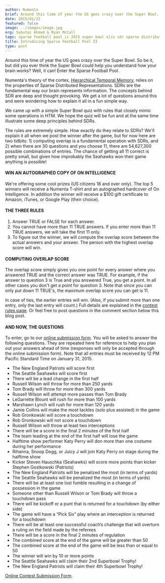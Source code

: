 ```yaml
---
author: Numenta
brief: Around this time of year the US goes crazy over the Super Bowl. So be it, but did you ever think the Super Bowl could help you understand how your brain works? Well, it can!
date: 2015/01/22
featured: false
image: ../images/image.jpg
org: Subutai Ahmad & Ryan McCall
tags: sparse football pool ii 2015 super bowl xlix sdr sparse distributed representation htm
title: Introducing Sparse Football Pool II
type: post
---
```


Around this time of year the US goes crazy over the Super Bowl. So be it, but
did you ever think the Super Bowl could help you understand how your brain
works? Well, it can!  Enter the Sparse Football Pool.

Numenta's theory of the cortex,
[Hierarchical Temporal Memory](/#technology),
relies on the properties of Sparse Distributed Representations. SDRs are the
fundamental way our brain represents information. The concepts behind SDR are
deep and thought provoking. We get a lot of questions around this and were
wondering how to explain it all in a fun simple way.

We came up with a simple Super Bowl quiz with rules that closely mimic some
operations in HTM. We hope the quiz will be fun and at the same time illustrate
some deep principles behind SDRs.

The rules are extremely simple. How exactly do they relate to SDRs? We'll
explain it all when we post the winner after the game, but for now here are two
tidbits: 1) computing overlap is a fundamental operation with SDRs, and 2) when
there are 30 questions and you choose 11, there are 54,627,300 possible
combinations of entries. The chance of getting all 11 correct is pretty small,
but given how improbably the Seahawks won their game anything is possible!

#### WIN AN AUTOGRAPHED COPY OF ON INTELLIGENCE

We're offering some cool prizes (US citizens 18 and over only). The top 5
winners will receive a Numenta T-shirt and an autographed hardcover of On
Intelligence. In addition the winner will receive a $100 gift certificate to
Amazon, iTunes, or Google Play (their choice).

#### THE THREE RULES

1. Answer TRUE or FALSE for each answer.
1. You cannot have more than 11 TRUE answers. If you enter more than 11 TRUE
    answers, we will take the first 11 only.
1. To figure out the winner, we will compute the overlap score between the
    actual answers and your answer. The person with the highest overlap score
    will win.

#### COMPUTING OVERLAP SCORE

The overlap score simply gives you one point for every answer where you answered
TRUE and the correct answer was TRUE. For example, if the answer to question 3
is True and you answered True, you get a point. In all other cases you don't get
a point for question 3. Note that since you can only put down 11 TRUE's, the
maximum overlap score you can get is 11.

In case of ties, the earlier entries will win. (Also, if you submit more than
one entry, only the last entry will count.) Full details are explained in the
[contest rules page](/legal/rules/sparse-football-pool-ii-2015.html).
Or feel free to post questions in the comment section below this blog post.

#### AND NOW, THE QUESTIONS

To enter, go to our
[online submission form](https://numenta.wufoo.com/forms/entry-form-for-numenta-sparse-football-quiz-ii/).
You will be asked to answer the following questions. They are repeated here for
reference to help you plan out your answers ahead of time (responses will only
be accepted through the online submission form). Note that all entries must be
received by 12 PM Pacific Standard Time on January 31, 2015.

* The New England Patriots will score first
* The Seattle Seahawks will score first
* There will be a lead change in the first half
* Russell Wilson will throw for more than 250 yards
* Tom Brady will throw for more than 300 yards
* Russell Wilson will attempt more passes than Tom Brady
* LeGarrette Blount will rush for more than 100 yards
* Marshawn Lynch will rush for more than 120 yards
* Jamie Collins will make the most tackles (solo plus assisted) in the game
* Rob Gronkowski will score a touchdown
* Rob Gronkowski will not score a touchdown
* Russell Wilson will throw at least two interceptions
* There will be a score in the final 2 minutes of the first half
* The team leading at the end of the first half will lose the game
* Halftime show performer Katy Perry will don more than one costume during her
  performance
* Rihanna, Snoop Dogg, or Juicy J will join Katy Perry on stage during the
  halftime show
* Kicker Steven Hauschka (Seahawks) will score more points than kicker Stephen
  Gostkowski (Patriots)
* The New England Patriots will be penalized the most (in terms of yards)
* The Seattle Seahawks will be penalized the most (in terms of yards)
* There will be at least one lost fumble resulting in a change of possession in
  the game
* Someone other than Russell Wilson or Tom Brady will throw a touchdown pass
* There will be kickoff or a punt that is returned for a touchdown (by either
  side)
* The game will have a “Pick Six” play where an interception is returned for a
  touchdown
* There will be at least one successful coach’s challenge that will overturn a
  ruling on the field made by the referees
* There will be a score in the final 2 minutes of regulation
* The combined score at the end of the game will be greater than 50
* The combined score at the end of the game will be less than or equal to 50
* The winner will win by 10 or more points
* The Seattle Seahawks will claim their 2nd Superbowl Trophy!
* The New England Patriots will claim their 4th Superbowl Trophy!

[Online Contest Submission Form](https://numenta.wufoo.com/forms/entry-form-for-numenta-sparse-football-quiz-ii/).
